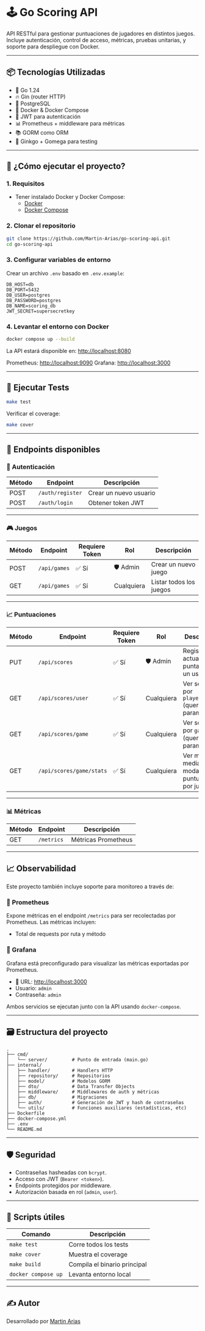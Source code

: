 # 🕹️ Go Scoring API

API RESTful para gestionar puntuaciones de jugadores en distintos juegos. Incluye autenticación, control de acceso, métricas, pruebas unitarias, y soporte para despliegue con Docker.

---

## 📦 Tecnologías Utilizadas

- 🐹 Go 1.24
- 🔥 Gin (router HTTP)
- 🐘 PostgreSQL
- 🐳 Docker & Docker Compose
- 🔐 JWT para autenticación
- 📊 Prometheus + middleware para métricas
- 📚 GORM como ORM
- 🧪 Ginkgo + Gomega para testing

---

## 🚀 ¿Cómo ejecutar el proyecto?

### 1. Requisitos

- Tener instalado Docker y Docker Compose:
  - [Docker](https://docs.docker.com/get-docker/)
  - [Docker Compose](https://docs.docker.com/compose/)

### 2. Clonar el repositorio

```bash
git clone https://github.com/Martin-Arias/go-scoring-api.git
cd go-scoring-api
```

### 3. Configurar variables de entorno

Crear un archivo `.env` basado en `.env.example`:

```dotenv
DB_HOST=db
DB_PORT=5432
DB_USER=postgres
DB_PASSWORD=postgres
DB_NAME=scoring_db
JWT_SECRET=supersecretkey
```

### 4. Levantar el entorno con Docker

```bash
docker compose up --build
```

La API estará disponible en: [http://localhost:8080](http://localhost:8080)

Prometheus: [http://localhost:9090](http://localhost:9090)
Grafana: [http://localhost:3000](http://localhost:3000)

---

## 🧪 Ejecutar Tests

```bash
make test
```

Verificar el coverage:

```bash
make cover
```

---

## 📘 Endpoints disponibles

### 🔐 Autenticación

| Método | Endpoint         | Descripción            |
| ------ | ---------------- | ---------------------- |
| POST   | `/auth/register` | Crear un nuevo usuario |
| POST   | `/auth/login`    | Obtener token JWT      |

---

### 🎮 Juegos

| Método | Endpoint     | Requiere Token | Rol        | Descripción             |
| ------ | ------------ | -------------- | ---------- | ----------------------- |
| POST   | `/api/games` | ✅ Sí          | 🛡️ Admin   | Crear un nuevo juego    |
| GET    | `/api/games` | ✅ Sí          | Cualquiera | Listar todos los juegos |

---

### 📈 Puntuaciones

| Método | Endpoint                 | Requiere Token | Rol        | Descripción                                         |
| ------ | ------------------------ | -------------- | ---------- | --------------------------------------------------- |
| PUT    | `/api/scores`            | ✅ Sí          | 🛡️ Admin   | Registrar o actualizar puntaje de un usuario        |
| GET    | `/api/scores/user`       | ✅ Sí          | Cualquiera | Ver scores por `player_id` (query param)            |
| GET    | `/api/scores/game`       | ✅ Sí          | Cualquiera | Ver scores por `game_id` (query param)              |
| GET    | `/api/scores/game/stats` | ✅ Sí          | Cualquiera | Ver media, mediana y moda de puntuaciones por juego |

---

### 📊 Métricas

| Método | Endpoint   | Descripción         |
| ------ | ---------- | ------------------- |
| GET    | `/metrics` | Métricas Prometheus |

---

## 📈 Observabilidad

Este proyecto también incluye soporte para monitoreo a través de:

### 🔹 Prometheus

Expone métricas en el endpoint `/metrics` para ser recolectadas por Prometheus.
Las métricas incluyen:

- Total de requests por ruta y método

### 🔹 Grafana

Grafana está preconfigurado para visualizar las métricas exportadas por Prometheus.

- 📍 URL: [http://localhost:3000](http://localhost:3000)
- Usuario: `admin`
- Contraseña: `admin`

Ambos servicios se ejecutan junto con la API usando `docker-compose`.

---

## 🗃️ Estructura del proyecto

```
.
├── cmd/
│   └── server/         # Punto de entrada (main.go)
├── internal/
│   ├── handler/        # Handlers HTTP
│   ├── repository/     # Repositorios
│   ├── model/          # Modelos GORM
│   ├── dto/            # Data Transfer Objects
│   ├── middleware/     # Middlewares de auth y métricas
│   ├── db/             # Migraciones
│   ├── auth/           # Generación de JWT y hash de contraseñas
│   └── utils/          # Funciones auxiliares (estadísticas, etc)
├── Dockerfile
├── docker-compose.yml
├── .env
└── README.md
```

---

## 🛡️ Seguridad

- Contraseñas hasheadas con `bcrypt`.
- Acceso con JWT (`Bearer <token>`).
- Endpoints protegidos por middleware.
- Autorización basada en rol (`admin`, `user`).

---

## 🧼 Scripts útiles

| Comando             | Descripción                  |
| ------------------- | ---------------------------- |
| `make test`         | Corre todos los tests        |
| `make cover`        | Muestra el coverage          |
| `make build`        | Compila el binario principal |
| `docker compose up` | Levanta entorno local        |

---

## ✍️ Autor

Desarrollado por [Martin Arias](https://github.com/Martin-Arias)
